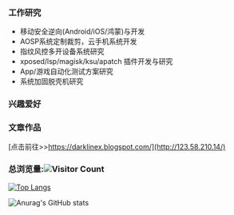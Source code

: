 ### 工作研究

- 移动安全逆向(Android/iOS/鸿蒙)与开发
- AOSP系统定制裁剪，云手机系统开发
- 指纹风控多开设备系统研究
- xposed/lsp/magisk/ksu/apatch 插件开发与研究
- App/游戏自动化测试方案研究
- 系统加固脱壳机研究

### 兴趣爱好

### 文章作品

[点击前往>>https://darklinex.blogspot.com/](http://123.58.210.14/)


### 总浏览量:![Visitor Count](https://profile-counter.glitch.me/DarkLineX/count.svg)

[![Top Langs](https://github-readme-stats.vercel.app/api/top-langs/?username=DarkLineX&langs_count=8)](https://github.com/DarkLineX/github-readme-stats)

![Anurag's GitHub stats](https://github-readme-stats.vercel.app/api?username=DarkLineX&hide=issues&show_icons=true)

